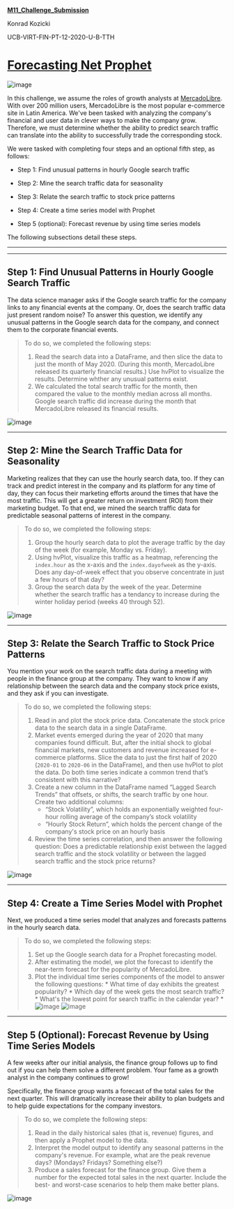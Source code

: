 **[M11_Challenge_Submission](https://github.com/sfkonrad/M11_Challenge_Submission/blob/main/M11_Challenge_Submission/M11g_Challenge_KonradK_forecasting_net_prophet.ipynb)**

Konrad Kozicki

UCB-VIRT-FIN-PT-12-2020-U-B-TTH

# [Forecasting Net Prophet](https://github.com/sfkonrad/M11_Challenge_Submission/blob/main/M11_Challenge_Submission/M11g_Challenge_KonradK_forecasting_net_prophet.ipynb)
![image](https://miro.medium.com/max/2400/1*BVIwEoE5oEmHJU8XbV_mKA.png)

In this challenge, we assume the roles of growth analysts at [MercadoLibre](http://investor.mercadolibre.com/investor-relations). With over 200 million users, MercadoLibre is the most popular e-commerce site in Latin America. We've been tasked with analyzing the company's financial and user data in clever ways to make the company grow. Therefore, we must determine whether the ability to predict search traffic can translate into the ability to successfully trade the corresponding stock.


We were tasked with completing four steps and an optional fifth step, as follows:

* Step 1: Find unusual patterns in hourly Google search traffic

* Step 2: Mine the search traffic data for seasonality

* Step 3: Relate the search traffic to stock price patterns

* Step 4: Create a time series model with Prophet

* Step 5 (optional): Forecast revenue by using time series models

The following subsections detail these steps.

---
---

## Step 1: Find Unusual Patterns in Hourly Google Search Traffic

The data science manager asks if the Google search traffic for the company links to any financial events at the company. Or, does the search traffic data just present random noise? To answer this question, we identify any unusual patterns in the Google search data for the company, and connect them to the corporate financial events.
> To do so, we completed the following steps:
> 1. Read the search data into a DataFrame, and then slice the data to just the month of May 2020. (During this month, MercadoLibre released its quarterly financial results.) Use hvPlot to visualize the results. Determine whther any unusual patterns exist.
> 2. We calculated the total search traffic for the month, then compared the value to the monthly median across all months. Google search traffic did increase during the month that MercadoLibre released its financial results.

![image](https://github.com/sfkonrad/M11_Challenge_Submission/blob/main/M11_Challenge_Submission/Documentation/Images/part-2.2_hourly_search_trends_day_of_wk.jpg)

---

## Step 2: Mine the Search Traffic Data for Seasonality

Marketing realizes that they can use the hourly search data, too. If they can track and predict interest in the company and its platform for any time of day, they can focus their marketing efforts around the times that have the most traffic. This will get a greater return on investment (ROI) from their marketing budget. To that end, we mined the search traffic data for predictable seasonal patterns of interest in the company. 
> To do so, we completed the following steps:
> 1. Group the hourly search data to plot the average traffic by the day of the week (for example, Monday vs. Friday).
> 2. Using hvPlot, visualize this traffic as a heatmap, referencing the `index.hour` as the x-axis and the `index.dayofweek` as the y-axis. Does any day-of-week effect that you observe concentrate in just a few hours of that day?
> 3. Group the search data by the week of the year. Determine whether the search traffic has a tendancy to increase during the winter holiday period (weeks 40 through 52).

![image](https://github.com/sfkonrad/M11_Challenge_Submission/blob/main/M11_Challenge_Submission/Documentation/Images/part-3.1_search_trends_wk_of_yr.jpg)

---

## Step 3: Relate the Search Traffic to Stock Price Patterns

You mention your work on the search traffic data during a meeting with people in the finance group at the company. They want to know if any relationship between the search data and the company stock price exists, and they ask if you can investigate.
> To do so, we completed the following steps:
> 1. Read in and plot the stock price data. Concatenate the stock price data to the search data in a single DataFrame.
> 2. Market events emerged during the year of 2020 that many companies found difficult. But, after the initial shock to global financial markets, new customers and revenue increased for e-commerce platforms. Slice the data to just the first half of 2020 (`2020-01` to `2020-06` in the DataFrame), and then use hvPlot to plot the data. Do both time series indicate a common trend that’s consistent with this narrative?
> 3. Create a new column in the DataFrame named “Lagged Search Trends” that offsets, or shifts, the search traffic by one hour. Create two additional columns:
>    * “Stock Volatility”, which holds an exponentially weighted four-hour rolling average of the company’s stock volatility
>    * “Hourly Stock Return”, which holds the percent change of the company's stock price on an hourly basis
> 4. Review the time series correlation, and then answer the following question: Does a predictable relationship exist between the lagged search traffic and the stock volatility or between the lagged search traffic and the stock price returns?

![image](https://github.com/sfkonrad/M11_Challenge_Submission/blob/main/M11_Challenge_Submission/Documentation/Images/part-3.0_stock_volatility.jpg)

---

## Step 4: Create a Time Series Model with Prophet

Next, we produced a time series model that analyzes and forecasts patterns in the hourly search data. 
> To do so, we completed the following steps:
> 1. Set up the Google search data for a Prophet forecasting model.
> 2. After estimating the model, we plot the forecast to identify the near-term forecast for the popularity of MercadoLibre.
> 3. Plot the individual time series components of the model to answer the following questions:
    * What time of day exhibits the greatest popularity?
    * Which day of the week gets the most search traffic?
    * What's the lowest point for search traffic in the calendar year?
    * 
![image](https://github.com/sfkonrad/M11_Challenge_Submission/blob/main/M11_Challenge_Submission/Documentation/Images/part-4.0_forecast_24-hr_rolling_avg.jpg)
![image](https://github.com/sfkonrad/M11_Challenge_Submission/blob/main/M11_Challenge_Submission/Documentation/Images/part-4.0_forecast.jpg)

---

## Step 5 (Optional): Forecast Revenue by Using Time Series Models

A few weeks after our initial analysis, the finance group follows up to find out if you can help them solve a different problem. Your fame as a growth analyst in the company continues to grow!

Specifically, the finance group wants a forecast of the total sales for the next quarter. This will dramatically increase their ability to plan budgets and to help guide expectations for the company investors.

> To do so, we complete the following steps:
> 1. Read in the daily historical sales (that is, revenue) figures, and then apply a Prophet model to the data.
> 2. Interpret the model output to identify any seasonal patterns in the company's revenue. For example, what are the peak revenue days? (Mondays? Fridays? Something else?)
> 3. Produce a sales forecast for the finance group. Give them a number for the expected total sales in the next quarter. Include the best- and worst-case scenarios to help them make better plans.

![image](https://github.com/sfkonrad/M11_Challenge_Submission/blob/main/M11_Challenge_Submission/Documentation/Images/part-5.1_daily_revenue.jpg)
